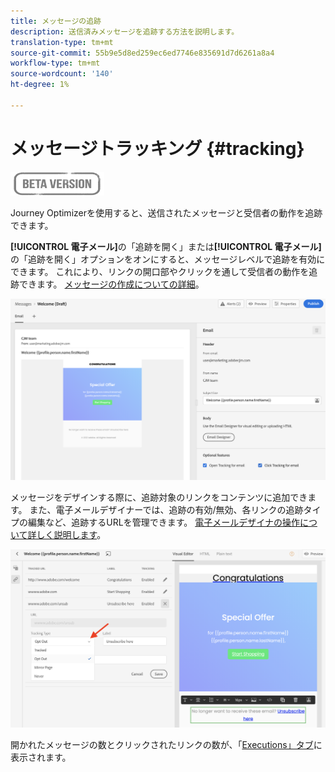 ```yaml
---
title: メッセージの追跡
description: 送信済みメッセージを追跡する方法を説明します。
translation-type: tm+mt
source-git-commit: 55b9e5d8ed259ec6ed7746e835691d7d6261a8a4
workflow-type: tm+mt
source-wordcount: '140'
ht-degree: 1%

---
```


# メッセージトラッキング {#tracking}

![](assets/do-not-localize/badge.png)

Journey Optimizerを使用すると、送信されたメッセージと受信者の動作を追跡できます。

**[!UICONTROL 電子メール]**&#x200B;の「追跡を開く」または&#x200B;**[!UICONTROL 電子メール]**&#x200B;の「追跡を開く」オプションをオンにすると、メッセージレベルで追跡を有効にできます。 これにより、リンクの開口部やクリックを通して受信者の動作を追跡できます。 [メッセージの作成についての詳細](create-message.md)。

![](assets/message-tracking.png)

メッセージをデザインする際に、追跡対象のリンクをコンテンツに追加できます。 また、電子メールデザイナーでは、追跡の有効/無効、各リンクの追跡タイプの編集など、追跡するURLを管理できます。 [電子メールデザイナの操作について詳しく説明します](create-email-content.md)。

![](assets/message-tracked-links.png)

開かれたメッセージの数とクリックされたリンクの数が、「[Executions」タブ](message-monitoring.md)に表示されます。

